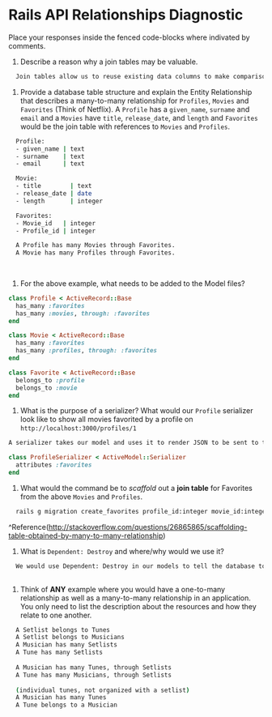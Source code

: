 # Rails API Relationships Diagnostic

Place your responses inside the fenced code-blocks where indivated by comments.

1.  Describe a reason why a join tables may be valuable.

```sh
  Join tables allow us to reuse existing data columns to make comparisons between an arbitrary number of columns.  Without them, if we wanted a comparison, we would have to make an entirely new table for each comparison you wanted to do.  This would be cumbersome and duplicative.
```

1.  Provide a database table structure and explain the Entity Relationship that
describes a many-to-many relationship for `Profiles`, `Movies` and `Favorites`
(Think of Netflix). A `Profile` has a `given_name`, `surname` and `email` and a
`Movies` have `title`, `release_date`, and `length` and `Favorites` would be the
join table with references to `Movies` and `Profiles`.

```sh
  Profile:
  - given_name | text
  - surname    | text
  - email      | text

  Movie:
  - title        | text
  - release_date | date
  - length       | integer

  Favorites:
  - Movie_id   | integer
  - Profile_id | integer

  A Profile has many Movies through Favorites.
  A Movie has many Profiles through Favorites.
  
  
```

1.  For the above example, what needs to be added to the Model files?

```rb
class Profile < ActiveRecord::Base
  has_many :favorites
  has_many :movies, through: :favorites
end
```

```rb
class Movie < ActiveRecord::Base
  has_many :favorites
  has_many :profiles, through: :favorites
end
```

```rb
class Favorite < ActiveRecord::Base
  belongs_to :profile
  belongs_to :movie
end
```

1.  What is the purpose of a serializer? What would our `Profile` serializer look
like to show all movies favorited by a profile on
`http://localhost:3000/profiles/1`

```sh
A serializer takes our model and uses it to render JSON to be sent to the client
```

```rb
class ProfileSerializer < ActiveModel::Serializer
  attributes :favorites
end
```

1.  What would the command be to _scaffold_ out a **join table** for Favorites from
the above `Movies` and `Profiles`.

```sh
  rails g migration create_favorites profile_id:integer movie_id:integer
```
^Reference(http://stackoverflow.com/questions/26865865/scaffolding-table-obtained-by-many-to-many-relationship)

1.  What is `Dependent: Destroy` and where/why would we use it?

```sh
  We would use Dependent: Destroy in our models to tell the database to make an association between two columns such that if one is destroyed, its dependents should be destroyed as well.
  
```

1.  Think of **ANY** example where you would have a one-to-many relationship as well
as a many-to-many relationship in an application. You only need to list the
description about the resources and how they relate to one another.

```sh
  A Setlist belongs to Tunes
  A Setlist belongs to Musicians
  A Musician has many Setlists
  A Tune has many Setlists
  
  A Musician has many Tunes, through Setlists
  A Tune has many Musicians, through Setlists
    
  (individual tunes, not organized with a setlist)
  A Musician has many Tunes
  A Tune belongs to a Musician
  
```
